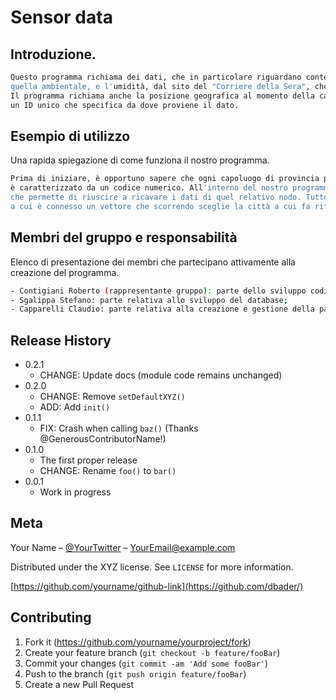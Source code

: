 # Sensor data

## Introduzione.
```sh
Questo programma richiama dei dati, che in particolare riguardano contenuto volumetrico dell'acqua, la temperatura del suolo,
quella ambientale, e l'umidità, dal sito del "Corriere della Sera", che li ha memorizzati e li classifica in base alla città.
Il programma richiama anche la posizione geografica al momento della cattura dei dati (latitudine e longitudine), insieme ad
un ID unico che specifica da dove proviene il dato.
```

## Esempio di utilizzo

Una rapida spiegazione di come funziona il nostro programma.

```sh
Prima di iniziare, è opportuno sapere che ogni capoluogo di provincia presente nella lista del "Corriere della Sera" 
è caratterizzato da un codice numerico. All'interno del nostro programma python abbiamo realizzato una funzione "URL",
che permette di riuscire a ricavare i dati di quel relativo nodo. Tutto questo è possibile grazie alla funzione "node_code",
a cui è connesso un vettore che scorrendo sceglie la città a cui fa riferimento il codice.
```


## Membri del gruppo e responsabilità

Elenco di presentazione dei membri che partecipano attivamente alla creazione del programma.

```sh
- Contigiani Roberto (rappresentante gruppo): parte dello sviluppo codice e connessione al relativo database;
- Sgalippa Stefano: parte relativa allo sviluppo del database;
- Capparelli Claudio: parte relativa alla creazione e gestione della pagina GitHub, creazione del file README.md
```

## Release History

* 0.2.1
    * CHANGE: Update docs (module code remains unchanged)
* 0.2.0
    * CHANGE: Remove `setDefaultXYZ()`
    * ADD: Add `init()`
* 0.1.1
    * FIX: Crash when calling `baz()` (Thanks @GenerousContributorName!)
* 0.1.0
    * The first proper release
    * CHANGE: Rename `foo()` to `bar()`
* 0.0.1
    * Work in progress

## Meta

Your Name – [@YourTwitter](https://twitter.com/dbader_org) – YourEmail@example.com

Distributed under the XYZ license. See ``LICENSE`` for more information.

[https://github.com/yourname/github-link](https://github.com/dbader/)

## Contributing

1. Fork it (<https://github.com/yourname/yourproject/fork>)
2. Create your feature branch (`git checkout -b feature/fooBar`)
3. Commit your changes (`git commit -am 'Add some fooBar'`)
4. Push to the branch (`git push origin feature/fooBar`)
5. Create a new Pull Request

<!-- Markdown link & img dfn's -->
[npm-image]: https://img.shields.io/npm/v/datadog-metrics.svg?style=flat-square
[npm-url]: https://npmjs.org/package/datadog-metrics
[npm-downloads]: https://img.shields.io/npm/dm/datadog-metrics.svg?style=flat-square
[travis-image]: https://img.shields.io/travis/dbader/node-datadog-metrics/master.svg?style=flat-square
[travis-url]: https://travis-ci.org/dbader/node-datadog-metrics
[wiki]: https://github.com/yourname/yourproject/wiki
